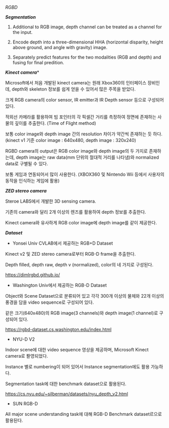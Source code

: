 *RGBD* 

***Segmentation***

1. Additional to RGB image, depth channel can be treated as a channel for the input.

2. Encode depth into a three-dimensional HHA (horizontal disparity, height above ground, and angle with gravity) image.

3. Separately predict features for the two modalities (RGB and depth) and fusing for final predition.



***Kinect camera****

Microsoft에서 처음 개발된 kinect camera는 원래 Xbox360의 인터페이스 장비인데, depth와 skeleton 정보를 쉽게 얻을 수 있어서 많은 주목을 받았다.

크게 RGB camera의 color sensor, IR emitter과 IR Depth sensor 등으로 구성되어 있다.

적외선 카메라를 활용하여 빔 포인터의 각 픽셀간 거리를 측정하여 정면에 존재하는 사물의 깊이를 추출한다. (Time of Flight method) 

보통 color image와 depth image 간의 resolution 차이가 약간씩 존재하는 듯 하다. (kinect v1 기준 color image : 640x480, depth image : 320x240)

RGBD camera의 output은 RGB color image와 depth image의 두 가지로 존재하는데, depth image는 raw data(mm 단위의 절대적 거리를 나타냄)와 normalized data로 구별될 수 있다.

보통 게임과 연동되어서 많이 사용한다. (XBOX360 및 Nintendo Wii 등에서 사용자의 동작을 인식하는 게임에 활용)


***ZED stereo camera***

Steroe LABS에서 개발한 3D sensing camera.

기존의 camera와 달리 2개 이상의 렌즈를 활용하여 depth 정보를 추출한다.

Kinect camera와 유사하게 RGB color image에 depth image를 같이 제공한다.


***Dataset***

- Yonsei Univ CVLAB에서 제공하는 RGB+D Dataset

Kinect v2 및 ZED stereo camera로부터 RGB-D frame을 추출한다.

Depth filled, depth raw, depth v (normalized), color의 네 가지로 구성된다. 

https://dimlrgbd.github.io/



- Washington Univ에서 제공하는 RGB-D Dataset

Object와 Scene Dataset으로 분류되어 있고 각각 300개 이상의 물체와 22개 이상의 풍경을 담을 video sequence로 구성되어 있다.

같은 크기(640x480)의 RGB image(3 channels)와 depth image(1 channel)로 구성되어 있다.

https://rgbd-dataset.cs.washington.edu/index.html


- NYU-D V2

Indoor scene에 대한 video sequence 영상을 제공하며, Microsoft Kinect camera로 퐐영되었다.

Instance 별로 numbering이 되어 있어서 Instance segmentation에도 활용 가능하다.

Segmentation task에 대한 benchmark dataset으로 활용된다.

https://cs.nyu.edu/~silberman/datasets/nyu_depth_v2.html

- SUN RGB-D

All major scene understanding task에 대해 RGB-D Benchmark dataset르으로 활용된다.
